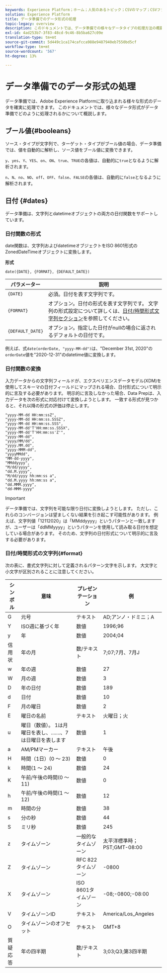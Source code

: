 ```yaml
---
keywords: Experience Platform；ホーム；人気のあるトピック；CSVのマップ；CSVファイルのマップ；CSVファイルのxdmへのマップ；CSVのxdmへのマップ；ui guide；マッピング；マッピング；データ準備；データ準備；データの準備；データの準備；
solution: Experience Platform
title: データ準備でのデータ形式の処理
topic-legacy: overview
description: このドキュメントでは、データ準備での様々なデータタイプの処理方法の概要を説明します。
exl-id: 4ad253b7-3f83-48cd-9c46-8b5ba627c09e
translation-type: tm+mt
source-git-commit: 5d449c1ca174cafcca988e9487940eb7550bd5cf
workflow-type: tm+mt
source-wordcount: '567'
ht-degree: 13%

---
```


# データ準備でのデータ形式の処理

データ準備では、Adobe Experience Platformに取り込まれる様々な形式のデータを確実に処理できます。 このドキュメントでは、様々なデータ形式がデータ準備でどのように処理されるかについて概説します。

## ブール値{#booleans}

ソース・タイプが文字列で、ターゲット・タイプがブール値の場合、データ準備では、値を自動的に解析し、ソース値をブール値に変換できます。

`y`、`yes`、`Y`、`YES`、`on`、`ON`、`true`、`TRUE`の各値は、自動的に`true`となるように解析されます。

`n`、`N`、`no`、`NO`、`off`、`OFF`、`false`、`FALSE`の各値は、自動的に`false`となるように解析されます。

## 日付 {#dates}

データ準備は、文字列とdatetimeオブジェクトの両方の日付関数をサポートしています。

### 日付関数の形式

date関数は、文字列およびdatetimeオブジェクトをISO 8601形式のZonedDateTimeオブジェクトに変換します。

**形式**

```http
date({DATE}, {FORMAT}, {DEFAULT_DATE})
```

| パラメーター | 説明 |
| --------- | ----------- |
| `{DATE}` | 必須。日付を表す文字列です。 |
| `{FORMAT}` | オプション。日付の形式を表す文字列です。 文字列の形式設定について詳しくは、[日付/時間形式文字列セクション](#format)を参照してください。 |
| `{DEFAULT_DATE}` | オプション。指定した日付がnullの場合に返されるデフォルトの日付です。 |

例えば、式`date(orderDate, "yyyy-MM-dd")`は、&quot;December 31st, 2020&quot;の`orderDate`値を&quot;2020-12-31&quot;のdatetime値に変換します。

### 日付関数の変換

入力データからの文字列フィールドが、エクスペリエンスデータモデル(XDM)を使用してスキーマの日付フィールドにマップされる場合、日付形式について明示的に言及する必要があります。 明示的に言及しなかった場合、Data Prepは、入力データを次の形式に対応付けて変換しようとします。 一致する形式が見つかると、それ以降の形式の評価は停止します。

```console
"yyyy-MM-dd HH:mm:ssZ",
"yyyy-MM-dd HH:mm:ss.SSSZ",
"yyyy-MM-dd HH:mm:ss.SSS",
"yyyy-MM-dd'T'HH:mm:ss.SSSX",
"yyyy-MM-dd'T'HH:mm:ss'Z'",
"yyyy-MM-dd",
"yyyy/MM/dd",
"yyyy.MM.dd",
"yyyy-MMM-dd",
"yyyyMMdd",
"MM-dd-yyyy",
"MMddyyyy",
"M/dd/yyyy",
"dd.M.yyyy",
"M/dd/yyyy hh:mm:ss a",
"dd.M.yyyy hh:mm:ss a",
"dd.MMM.yyyy",
"dd-MMM-yyyy"
```

>[!IMPORTANT]
>
> データ準備では、文字列を可能な限り日付に変換しようとします。 ただし、これらのコンバージョンは望ましくない結果を引き起こす可能性があります。 例えば、文字列値「12112020」は「MMddyyyy」というパターンと一致しますが、ユーザーは「ddMMyyyy」というパターンを使用して読み取る日付を想定している場合があります。 そのため、文字列の日付形式について明示的に言及する必要があります。

### 日付/時間形式の文字列{#format}

次の表に、書式文字列に対して定義されるパターン文字を示します。 大文字と小文字が区別されることに注意してください。

| シンボル | 意味 | プレゼンテーション | 例 |
| ------ | ------- | ------------ | ------- |
| G | 元号 | テキスト | AD;アンノ・ドミニ；A |
| Y | ISO週に基づく年 | 数値 | 1996;96 |
| y | 年 | 数値 | 2004;04 |
| 信用状 | 年の月 | 数/テキスト | 7;07;7月、7月J |
| w | 年の週 | 数値 | 27 |
| W | 月の週 | 数値 | 3 |
| D | 年の日付 | 数値 | 189 |
| d | 日付 | 数値 | 10 |
| F | 月の曜日 | 数値 | 2 |
| E | 曜日の名前 | テキスト | 火曜日；火 |
| u | 曜日（数値）。 1は月曜日を表し、.......、7は日曜日を表します | 数値 | 1 |
| a | AM/PMマーカー | テキスト | 午後 |
| H | 時間（1日）(0 ～ 23) | 数値 | 0 |
| k | 時間(1 ～ 24) | 数値 | 24 |
| K | 午前/午後の時間(0 ～ 11) | 数値 | 0 |
| h | 午前/午後の時間(1 ～ 12) | 数値 | 12 |
| m | 時間の分 | 数値 | 38 |
| s | 分の秒 | 数値 | 44 |
| S | ミリ秒 | 数値 | 245 |
| z | タイムゾーン | 一般的なタイムゾーン | 太平洋標準時；PST;GMT-08:00 |
| Z | タイムゾーン | RFC 822タイムゾーン | -0800 |
| X | タイムゾーン | ISO 8601タイムゾーン | -08;-0800;-08:00 |
| V | タイムゾーンID | テキスト | America/Los_Angeles |
| O | タイムゾーンのオフセット | テキスト | GMT+8 |
| 質疑応答 | 年の四半期 | 数/テキスト | 3;03;Q3;第3四半期 |
